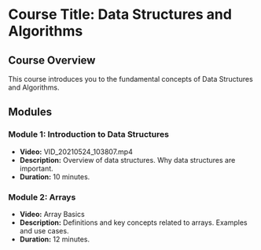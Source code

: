 # Course Title: Data Structures and Algorithms

## Course Overview
This course introduces you to the fundamental concepts of Data Structures and Algorithms.

## Modules

### Module 1: Introduction to Data Structures
- **Video:** VID_20210524_103807.mp4
- **Description:** Overview of data structures. Why data structures are important.
- **Duration:** 10 minutes.

### Module 2: Arrays
- **Video:** Array Basics
- **Description:** Definitions and key concepts related to arrays. Examples and use cases.
- **Duration:** 12 minutes.
